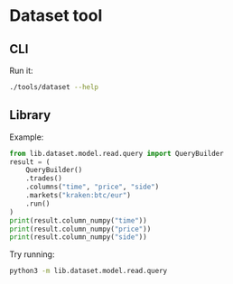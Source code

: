 # Dataset tool

## CLI

Run it:

```bash
./tools/dataset --help
```

## Library

Example:

```python
from lib.dataset.model.read.query import QueryBuilder
result = (
    QueryBuilder()
    .trades()
    .columns("time", "price", "side")
    .markets("kraken:btc/eur")
    .run()
)
print(result.column_numpy("time"))
print(result.column_numpy("price"))
print(result.column_numpy("side"))
```

Try running:

```bash
python3 -m lib.dataset.model.read.query
```
